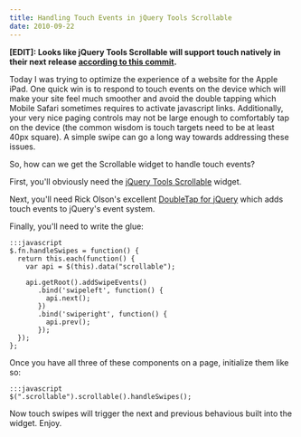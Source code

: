 ```yaml
--- 
title: Handling Touch Events in jQuery Tools Scrollable
date: 2010-09-22
---
```


[jQuery Tools Scrollable]: http://flowplayer.org/tools/scrollable/index.html
[DoubleTap for jQuery]: http://github.com/technoweenie/jquery.doubletap
[according to this commit]: http://github.com/jquerytools/jquerytools/commit/d63892b54a85e00bb73ce248f8db29acf327d293

**[EDIT]: Looks like jQuery Tools Scrollable will support touch natively in their next release [according to this commit].**

Today I was trying to optimize the experience of a website for the Apple iPad. One quick win is to respond to touch events on the device which will make your site feel much smoother and avoid the double tapping which Mobile Safari sometimes requires to activate javascript links. Additionally, your very nice paging controls may not be large enough to comfortably tap on the device (the common wisdom is touch targets need to be at least 40px square). A simple swipe can go a long way towards addressing these issues.

So, how can we get the Scrollable widget to handle touch events?

First, you'll obviously need the [jQuery Tools Scrollable] widget.

Next, you'll need Rick Olson's excellent [DoubleTap for jQuery] which adds touch events to jQuery's event system.

Finally, you'll need to write the glue:

    :::javascript
    $.fn.handleSwipes = function() {
      return this.each(function() {
        var api = $(this).data("scrollable");

        api.getRoot().addSwipeEvents()
           .bind('swipeleft', function() {
             api.next();
           })
           .bind('swiperight', function() {
             api.prev();
           });
      });
    };

Once you have all three of these components on a page, initialize them like so:

    :::javascript
    $(".scrollable").scrollable().handleSwipes();

Now touch swipes will trigger the next and previous behavious built into the widget. Enjoy.
